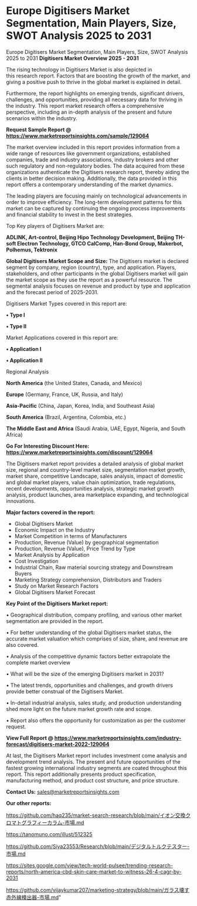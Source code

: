 # Europe Digitisers Market Segmentation, Main Players, Size, SWOT Analysis 2025 to 2031
Europe Digitisers Market Segmentation, Main Players, Size, SWOT Analysis 2025 to 2031
<Strong> Digitisers Market Overview 2025 - 2031</strong>

The rising technology in Digitisers Market is also depicted in this research report. Factors that are boosting the growth of the market, and giving a positive push to thrive in the global market is explained in detail.

Furthermore, the report highlights on emerging trends, significant drivers, challenges, and opportunities, providing all necessary data for thriving in the industry. This report market research offers a comprehensive perspective, including an in-depth analysis of the present and future scenarios within the industry.

<strong>Request Sample Report @ <a href=https://www.marketreportsinsights.com/sample/129064>https://www.marketreportsinsights.com/sample/129064</a></strong>

The market overview included in this report provides information from a wide range of resources like government organizations, established companies, trade and industry associations, industry brokers and other such regulatory and non-regulatory bodies. The data acquired from these organizations authenticate the Digitisers research report, thereby aiding the clients in better decision making. Additionally, the data provided in this report offers a contemporary understanding of the market dynamics.

The leading players are focusing mainly on technological advancements in order to improve efficiency. The long-term development patterns for this market can be captured by continuing the ongoing process improvements and financial stability to invest in the best strategies.

Top Key players of Digitisers Market are:

<strong>ADLINK, Art-control, Beijing Hipo Technology Development, Beijing TH-soft Electron Technology, GTCO CalComp, Han-Bond Group, Makerbot, Polhemus, Tektronix</strong>

<strong><b>Global Digitisers Market Scope and Size:</b></strong>
The Digitisers market is declared segment by company, region (country), type, and application. Players, stakeholders, and other participants in the global Digitisers market will gain the market scope as they use the report as a powerful resource. The segmental analysis focuses on revenue and product by type and application and the forecast period of 2025-2031.

Digitisers Market Types covered in this report are:

<strong>• Type I

• Type II</strong>

Market Applications covered in this report are:

<strong>• Application I

• Application II</strong> 

Regional Analysis

<strong>North America</strong> (the United States, Canada, and Mexico)

<strong>Europe</strong> (Germany, France, UK, Russia, and Italy)

<strong>Asia-Pacific</strong> (China, Japan, Korea, India, and Southeast Asia)

<strong>South America</strong> (Brazil, Argentina, Colombia, etc.)

<strong>The Middle East and Africa</strong> (Saudi Arabia, UAE, Egypt, Nigeria, and South Africa)

<strong>Go For Interesting Discount Here: <a href=https://www.marketreportsinsights.com/discount/129064>https://www.marketreportsinsights.com/discount/129064</a></strong>

The Digitisers market report provides a detailed analysis of global market size, regional and country-level market size, segmentation market growth, market share, competitive Landscape, sales analysis, impact of domestic and global market players, value chain optimization, trade regulations, recent developments, opportunities analysis, strategic market growth analysis, product launches, area marketplace expanding, and technological innovations.

<strong><b>Major factors covered in the report:</b></strong>
<ul>
  <li>Global Digitisers Market </li>
  <li>Economic Impact on the Industry</li>
  <li>Market Competition in terms of Manufacturers</li>
  <li>Production, Revenue (Value) by geographical segmentation</li>
  <li>Production, Revenue (Value), Price Trend by Type</li>
  <li>Market Analysis by Application</li>
  <li>Cost Investigation</li>
  <li>Industrial Chain, Raw material sourcing strategy and Downstream Buyers</li>
  <li>Marketing Strategy comprehension, Distributors and Traders</li>
  <li>Study on Market Research Factors</li>
  <li>Global Digitisers Market Forecast</li>
</ul>

<strong><b>Key Point of the Digitisers Market report:</b></strong>

• Geographical distribution, company profiling, and various other market segmentation are provided in the report.

• For better understanding of the global Digitisers market status, the accurate market valuation which comprises of size, share, and revenue are also covered.

• Analysis of the competitive dynamic factors better extrapolate the complete market overview

• What will be the size of the emerging Digitisers market in 2031?

• The latest trends, opportunities and challenges, and growth drivers provide better construal of the Digitisers Market.

• In-detail industrial analysis, sales study, and production understanding shed more light on the future market growth rate and scope.

• Report also offers the opportunity for customization as per the customer request.

<strong><b>View Full Report @ <a href=https://www.marketreportsinsights.com/industry-forecast/digitisers-market-2022-129064>https://www.marketreportsinsights.com/industry-forecast/digitisers-market-2022-129064</a></b></strong>


At last, the Digitisers Market report includes investment come analysis and development trend analysis. The present and future opportunities of the fastest growing international industry segments are coated throughout this report. This report additionally presents product specification, manufacturing method, and product cost structure, and price structure.

<strong>Contact Us:</strong>
sales@marketreportsinsights.com

<strong>Our other reports:</strong>

<a href=https://github.com/haq235/market-search-research/blob/main/イオン交換クロマトグラフィーカラム-市場.md>https://github.com/haq235/market-search-research/blob/main/イオン交換クロマトグラフィーカラム-市場.md</a>

<a href=https://tanomuno.com/illust/512325>https://tanomuno.com/illust/512325</a>

<a href=https://github.com/Siya23553/Research/blob/main/デジタルトルクテスター-市場.md>https://github.com/Siya23553/Research/blob/main/デジタルトルクテスター-市場.md</a>

<a href=https://sites.google.com/view/tech-world-pulsee/trending-research-reports/north-america-cbd-skin-care-market-to-witness-26-4-cagr-by-2031>https://sites.google.com/view/tech-world-pulsee/trending-research-reports/north-america-cbd-skin-care-market-to-witness-26-4-cagr-by-2031</a>

<a href=https://github.com/vijaykumar207/marketing-strategy/blob/main/ガラス壊す赤外線検出器-市場.md>https://github.com/vijaykumar207/marketing-strategy/blob/main/ガラス壊す赤外線検出器-市場.md</a>"
